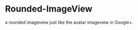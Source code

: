 Rounded-ImageView
=================

a rounded imageview just like the avatar imageview in Google+.
